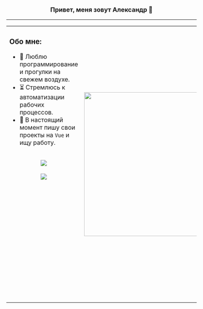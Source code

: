 <h3 align="center">Привет, меня зовут Александр 👋</h3>

---

<table align="center">
 <tr height="730">
  <td valign="top" width="55%">

  <h3>Обо мне:</h3>
  
- 🔋 Люблю программирование и прогулки на свежем воздухе.
- ⏳ Стремлюсь к автоматизации рабочих процессов.
- 🔨 В настоящий момент пишу свои проекты на `Vue` и ищу работу.  
<div>
</br>
</div>
  
  <div align="center">
    <img src="http://github-profile-summary-cards.vercel.app/api/cards/stats?username=Aleksandr-86&theme=monokai"/>
	<div>
	</br>
	</div>
    <img src="http://github-profile-summary-cards.vercel.app/api/cards/productive-time?username=Aleksandr-86&theme=monokai&utcOffset=3"/>
  </div>

  
  
  
  </td>
  <td align="center" width="45%">
  
  <img width="380" src="https://user-images.githubusercontent.com/96790009/228067342-876e85c0-029b-47cb-9d22-c2eef9aac1b8.gif"/>  

  
  </td>
 </tr>
</table> 

